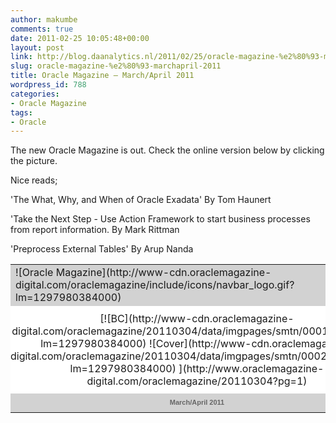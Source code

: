 ```yaml
---
author: makumbe
comments: true
date: 2011-02-25 10:05:48+00:00
layout: post
link: http://blog.daanalytics.nl/2011/02/25/oracle-magazine-%e2%80%93-marchapril-2011/
slug: oracle-magazine-%e2%80%93-marchapril-2011
title: Oracle Magazine – March/April 2011
wordpress_id: 788
categories:
- Oracle Magazine
tags:
- Oracle
---
```


The new Oracle Magazine is out. Check the online version below by clicking the picture.

Nice reads;

'The What, Why, and When of Oracle Exadata'
By Tom Haunert

'Take the Next Step - Use Action Framework to start business processes from report information.
By Mark Rittman 

'Preprocess External Tables'
By Arup Nanda 
<table cellpadding="0" cellspacing="0" border="0" >
<tbody >
<tr style="background-color:#d2d2d2;height:30px;" >

<td >![Oracle Magazine](http://www-cdn.oraclemagazine-digital.com/oraclemagazine/include/icons/navbar_logo.gif?lm=1297980384000)
</td>

<td style="line-height:15px;padding-right:5px;font-family:tahoma, sans-serif;color:#666666;font-size:11px;font-weight:bold;" align="right" >Look inside >
</td>
</tr>
<tr style="background-color:#ffffff;" >

<td colspan="2" style="padding:10px 0;" align="center" >[![BC](http://www-cdn.oraclemagazine-digital.com/oraclemagazine/20110304/data/imgpages/smtn/0001_bzfiyv.gif?lm=1297980384000) ![Cover](http://www-cdn.oraclemagazine-digital.com/oraclemagazine/20110304/data/imgpages/smtn/0002_jnnxgx.gif?lm=1297980384000) ](http://www.oraclemagazine-digital.com/oraclemagazine/20110304?pg=1)
</td>
</tr>
<tr style="background-color:#d2d2d2;height:30px;" >

<td colspan="2" style="line-height:15px;font-family:tahoma, sans-serif;color:#666666;font-size:11px;font-weight:bold;" align="center" >March/April 2011
</td>
</tr>
</tbody>
</table>
